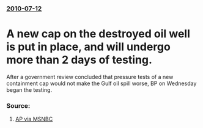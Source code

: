 ### [2010-07-12](/news/2010/07/12/index.md)

# A new cap on the destroyed oil well is put in place, and will undergo more than 2 days of testing. 

After a government review concluded that pressure tests of a new containment cap would not make the Gulf oil spill worse, BP on Wednesday began the testing.


### Source:

1. [AP via MSNBC](http://www.msnbc.msn.com/id/38200524/ns/disaster_in_the_gulf/)
